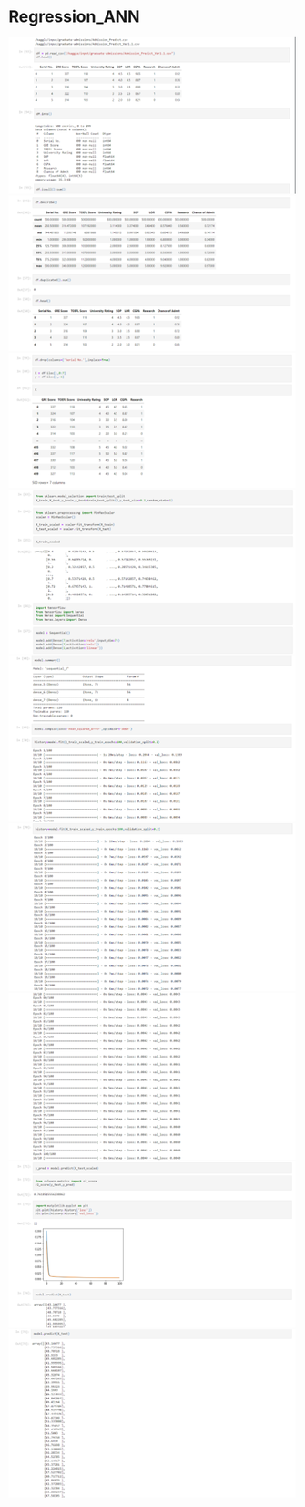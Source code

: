# Regression_ANN
![alt text](https://github.com/imabhishekmahli/Regression_ANN/blob/main/screenshots/Screenshot%20(54).png)
![alt text](https://github.com/imabhishekmahli/Regression_ANN/blob/main/screenshots/Screenshot%20(55).png)
![alt text](https://github.com/imabhishekmahli/Regression_ANN/blob/main/screenshots/Screenshot%20(56).png)
![alt text](https://github.com/imabhishekmahli/Regression_ANN/blob/main/screenshots/Screenshot%20(57).png)
![alt text](https://github.com/imabhishekmahli/Regression_ANN/blob/main/screenshots/Screenshot%20(58).png)
![alt text](https://github.com/imabhishekmahli/Regression_ANN/blob/main/screenshots/Screenshot%20(59).png)
![alt text](https://github.com/imabhishekmahli/Regression_ANN/blob/main/screenshots/Screenshot%20(61).png)
![alt text](https://github.com/imabhishekmahli/Regression_ANN/blob/main/screenshots/Screenshot%20(62).png)
![alt text](https://github.com/imabhishekmahli/Regression_ANN/blob/main/screenshots/Screenshot%20(63).png)
